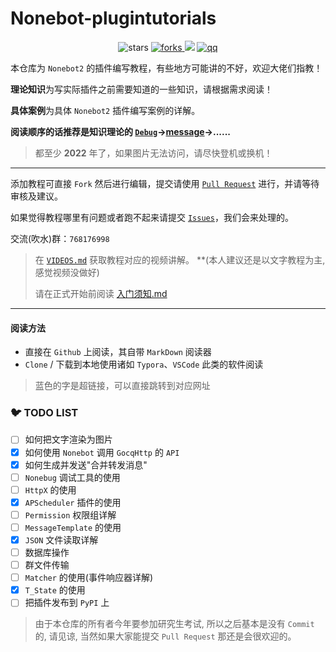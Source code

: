 # Nonebot-plugintutorials
<p align="center">
  <img src="https://img.shields.io/github/stars/MRSlouzk/Nonebot-plugintutorials?style=social" alt="stars">
  <a href="https://github.com/MRSlouzk/Nonebot-plugintutorials/fork">
    <img src="https://img.shields.io/github/forks/MRSlouzk/Nonebot-plugintutorials?label=Fork" alt="forks">
  </a>
  <img src="https://img.shields.io/badge/%E5%AE%8C%E6%88%90%E5%BA%A6-60%25-yellowgreen">
  <a href="https://jq.qq.com/?_wv=1027&k=OrAdhOKy">
    <img src="https://img.shields.io/badge/QQ%E7%BE%A4-768176998-red" alt="qq">
  </a>
</p>  

本仓库为 `Nonebot2` 的插件编写教程，有些地方可能讲的不好，欢迎大佬们指教！

**理论知识**为写实际插件之前需要知道的一些知识，请根据需求阅读！

**具体案例**为具体 `Nonebot2` 插件编写案例的详解。

**阅读顺序的话推荐是知识理论的 [`Debug`](https://github.com/MRSlouzk/Nonebot-plugintutorials/blob/main/%E7%9F%A5%E8%AF%86%E7%90%86%E8%AE%BA/debug.md)->[message](https://github.com/MRSlouzk/Nonebot-plugintutorials/blob/main/%E7%9F%A5%E8%AF%86%E7%90%86%E8%AE%BA/message.md)->......**

> 都至少 **2022** 年了，如果图片无法访问，请尽快登机或换机！

------

添加教程可直接 `Fork` 然后进行编辑，提交请使用 [`Pull Request`](https://github.com/MRSlouzk/Nonebot-plugintutorials/pulls) 进行，并请等待审核及建议。

如果觉得教程哪里有问题或者跑不起来请提交 [`Issues`](https://github.com/MRSlouzk/Nonebot-plugintutorials/issues)，我们会来处理的。

交流(吹水)群：`768176998`

> 在 [`VIDEOS.md`](VIDEOS.md) 获取教程对应的视频讲解。 **(本人建议还是以文字教程为主, 感觉视频没做好)
>
> 请在正式开始前阅读 [入门须知.md](https://github.com/MRSlouzk/Nonebot-plugintutorials/blob/main/%E5%85%A5%E9%97%A8%E9%A1%BB%E7%9F%A5.md)

------

#### 阅读方法

- 直接在 `Github` 上阅读，其自带 `MarkDown` 阅读器
- `Clone` / 下载到本地使用诸如 `Typora`、`VSCode` 此类的软件阅读

> 蓝色的字是超链接，可以直接跳转到对应网址

### 🐦 TODO LIST

- [ ] 如何把文字渲染为图片
- [x] 如何使用 `Nonebot` 调用 `GocqHttp` 的 `API`
- [x] 如何生成并发送"合并转发消息"
- [ ] `Nonebug` 调试工具的使用
- [ ] `HttpX` 的使用
- [x] `APScheduler` 插件的使用
- [ ] `Permission` 权限组详解
- [ ] `MessageTemplate` 的使用
- [x] `JSON` 文件读取详解
- [ ] 数据库操作
- [ ] 群文件传输
- [ ] `Matcher` 的使用(事件响应器详解)
- [x] `T_State` 的使用
- [ ] 把插件发布到 `PyPI` 上

> 由于本仓库的所有者今年要参加研究生考试, 所以之后基本是没有 `Commit` 的, 请见谅, 当然如果大家能提交 `Pull Request` 那还是会很欢迎的。
